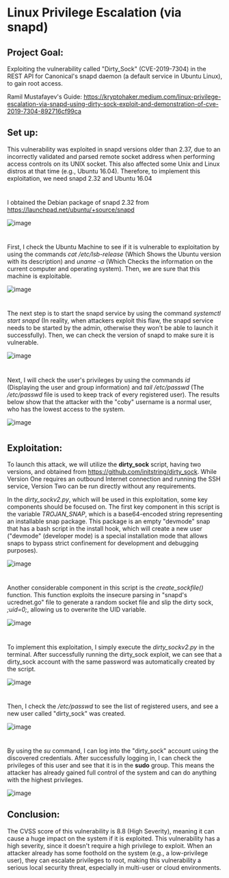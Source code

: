 # Linux Privilege Escalation (via snapd)
## Project Goal: 
Exploiting the vulnerability called "Dirty_Sock" (CVE-2019-7304) in the REST API for Canonical's snapd daemon (a default service in Ubuntu Linux), to gain root access.

Ramil Mustafayev's Guide: https://kryptohaker.medium.com/linux-privilege-escalation-via-snapd-using-dirty-sock-exploit-and-demonstration-of-cve-2019-7304-892716cf99ca

## Set up:
This vulnerability was exploited in snapd versions older than 2.37, due to an incorrectly validated and parsed remote socket address when performing access controls on its UNIX socket. This also affected some Unix and Linux distros at that time (e.g., Ubuntu 16.04). Therefore, to implement this exploitation, we need snapd 2.32 and Ubuntu 16.04

#

I obtained the Debian package of snapd 2.32 from https://launchpad.net/ubuntu/+source/snapd

![image](https://github.com/user-attachments/assets/bd07e9ce-a0a4-406f-be80-47a3cf381f7c)

#

First, I check the Ubuntu Machine to see if it is vulnerable to exploitation by using the commands _cat /etc/lsb-release_ (Which Shows the Ubuntu version with its description) and _uname -a_ (Which Checks the information on the current computer and operating system). Then, we are sure that this machine is exploitable. 

![image](https://github.com/user-attachments/assets/638a0b06-0d8b-4b6f-8536-c87fd113f1ad)

#

The next step is to start the snapd service by using the command _systemctl start snapd_ (In reality, when attackers exploit this flaw, the snapd service needs to be started by the admin, otherwise they won't be able to launch it successfully). Then, we can check the version of snapd to make sure it is vulnerable.

![image](https://github.com/user-attachments/assets/3fd76d65-eed5-43b0-8f92-bddc16f5e44c)

#

Next, I will check the user's privileges by using the commands _id_ (Displaying the user and group information) and _tail /etc/passwd_ (The _/etc/passwd_ file is used to keep track of every registered user). The results below show that the attacker with the "coby" username is a normal user, who has the lowest access to the system.

![image](https://github.com/user-attachments/assets/14e8942d-809f-4d42-b651-a2bed2ca0d1a)

#

## Exploitation:

To launch this attack, we will utilize the **dirty_sock** script, having two versions, and obtained from https://github.com/initstring/dirty_sock. While Version One requires an outbound Internet connection and running the SSH service, Version Two can be run directly without any requirements.

In the _dirty_sockv2.py_, which will be used in this exploitation, some key components should be focused on. The first key component in this script is the variable _TROJAN_SNAP_, which is a base64-encoded string representing an installable snap package. This package is an empty "devmode" snap that has a bash script in the install hook, which will create a new user ("devmode" (developer mode) is a special installation mode that allows snaps to bypass strict confinement for development and debugging purposes).

![image](https://github.com/user-attachments/assets/dd9fd0b1-bc26-4c98-9e58-c528d6d91ffa)

#

Another considerable component in this script is the _create_sockfile()_ function. This function exploits the insecure parsing in "snapd's ucrednet.go" file to generate a random socket file and slip the dirty sock, _;uid=0;_, allowing us to overwrite the UID variable.

![image](https://github.com/user-attachments/assets/ba8daea4-a6e0-48b7-bda4-9bfde0e66012)

#

To implement this exploitation, I simply execute the _dirty_sockv2.py_ in the terminal. After successfully running the dirty_sock exploit, we can see that a dirty_sock account with the same password was automatically created by the script. 

![image](https://github.com/user-attachments/assets/4ccb9e05-e744-4450-b5a7-eaca30d117e9)

#

Then, I check the _/etc/passwd_ to see the list of registered users, and see a new user called "dirty_sock" was created.

![image](https://github.com/user-attachments/assets/b3913b56-6d06-4957-8680-8050d25b389c)

#

By using the _su_ command, I can log into the "dirty_sock" account using the discovered credentials. After successfully logging in, I can check the privileges of this user and see that it is in the **sudo** group. This means the attacker has already gained full control of the system and can do anything with the highest privileges.

![image](https://github.com/user-attachments/assets/e202d9a9-aae1-43ff-a380-4719cc8ebbab)

## Conclusion:
The CVSS score of this vulnerability is 8.8 (High Severity), meaning it can cause a huge impact on the system if it is exploited. This vulnerability has a high severity, since it doesn't require a high privilege to exploit. When an attacker already has some foothold on the system (e.g., a low-privilege user), they can escalate privileges to root, making this vulnerability a serious local security threat, especially in multi-user or cloud environments.
